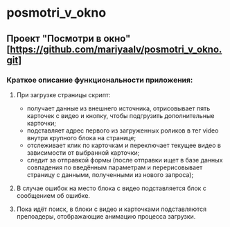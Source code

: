 # posmotri_v_okno 
## Проект "Посмотри в окно" [https://github.com/mariyaalv/posmotri_v_okno.git]
### Краткое описание функциональности приложения:
1. При загрузке страницы скрипт:
   
   * получает данные из внешнего источника, отрисовывает пять карточек с видео и кнопку, чтобы подгрузить дополнительные карточки;
   * подставляет адрес первого из загруженных роликов в тег video внутри крупного блока на странице;
   * отслеживает клик по карточкам и переключает текущее видео в зависимости от выбранной карточки;
   * следит за отправкой формы (после отправки ищет в базе данных совпадения по введённым параметрам и перерисовывает страницу с данными, полученными из нового запроса);
2. В случае ошибок на место блока с видео подставляется блок с сообщением об ошибке.
   
3. Пока идёт поиск, в блоки с видео и карточками подставляются прелоадеры, отображающие анимацию процесса загрузки.
